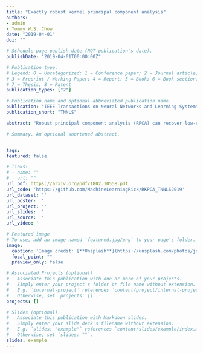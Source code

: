 ```yaml
---
title: "Exactly robust kernel principal component analysis"
authors:
- admin
- Tommy W.S. Chow
date: "2019-04-01"
doi: ""

# Schedule page publish date (NOT publication's date).
publishDate: "2019-04-01T00:00:00Z"

# Publication type.
# Legend: 0 = Uncategorized; 1 = Conference paper; 2 = Journal article;
# 3 = Preprint / Working Paper; 4 = Report; 5 = Book; 6 = Book section;
# 7 = Thesis; 8 = Patent
publication_types: ["2"]

# Publication name and optional abbreviated publication name.
publication: "IEEE Transactions on Neural Networks and Learning System"
publication_short: "TNNLS"

abstract: "Robust principal component analysis (RPCA) can recover low-rank matrices when they are corrupted by sparse noises. In practice, many matrices are, however, of high-rank and hence cannot be recovered by RPCA. We propose a novel method called robust kernel principal component analysis (RKPCA) to decompose a partially corrupted matrix as a sparse matrix plus a high or full-rank matrix with low latent dimensionality. RKPCA can be applied to many problems such as noise removal and subspace clustering and is still the only unsupervised nonlinear method robust to sparse noises. Our theoretical analysis shows that, with high probability, RKPCA can provide high recovery accuracy. The optimization of RKPCA involves nonconvex and indifferentiable problems. We propose two nonconvex optimization algorithms for RKPCA. They are alternating direction method of multipliers with backtracking line search and proximal linearized minimization with adaptive step size. Comparative studies in noise removal and robust subspace clustering corroborate the effectiveness and superiority of RKPCA."

# Summary. An optional shortened abstract.


tags:
featured: false

# links:
# - name: ""
#   url: ""
url_pdf: https://arxiv.org/pdf/1802.10558.pdf
url_code: 'https://github.com/MachineLearningRick/RKPCA_TNNLS2019'
url_dataset: ''
url_poster: ''
url_project: ''
url_slides: ''
url_source: ''
url_video: ''

# Featured image
# To use, add an image named `featured.jpg/png` to your page's folder. 
image:
  caption: 'Image credit: [**Unsplash**](https://unsplash.com/photos/jdD8gXaTZsc)'
  focal_point: ""
  preview_only: false

# Associated Projects (optional).
#   Associate this publication with one or more of your projects.
#   Simply enter your project's folder or file name without extension.
#   E.g. `internal-project` references `content/project/internal-project/index.md`.
#   Otherwise, set `projects: []`.
projects: []

# Slides (optional).
#   Associate this publication with Markdown slides.
#   Simply enter your slide deck's filename without extension.
#   E.g. `slides: "example"` references `content/slides/example/index.md`.
#   Otherwise, set `slides: ""`.
slides: example
---
```




